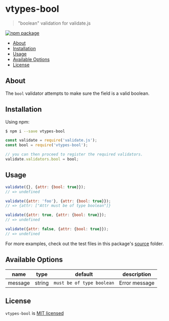 # vtypes-bool

> "boolean" validation for validate.js

[![npm package][npm-badge]][npm-link]

- [About](#about)
- [Installation](#installation)
- [Usage](#usage)
- [Available Options](#available-options)
- [License](#license)

## About
The `bool` validator attempts to make sure the field is a valid boolean.

## Installation

Using npm:

```sh
$ npm i --save vtypes-bool
```

```js
const validate = require('validate.js');
const bool = require('vtypes-bool');

// you can then proceed to register the required validators.
validate.validators.bool = bool;
```

## Usage

```js
validate({}, {attr: {bool: true}});
// => undefined

validate({attr: 'foo'}, {attr: {bool: true}});
// => {attr: ["Attr must be of type boolean"]}

validate({attr: true, {attr: {bool: true}});
// => undefined

validate({attr: false, {attr: {bool: true}});
// => undefined
```

For more examples, check out the test files in this package's [source][src] folder.

## Available Options

| name    | type   | default                   | description   |
| ------- | ------ | ------------------------- | ------------- |
| message | string | `must be of type boolean` | Error message |

## License

`vtypes-bool` is [MIT licensed][license]

[npm-badge]: https://img.shields.io/npm/v/vtypes-bool.svg?style=flat-square
[npm-link]: https://www.npmjs.com/package/vtypes-bool
[repository]: https://github.com/yeojz/vtypes
[license]: https://github.com/yeojz/vtypes/blob/master/LICENSE
[src]: https://github.com/yeojz/vtypes/tree/master/packages/vtypes-bool/src

